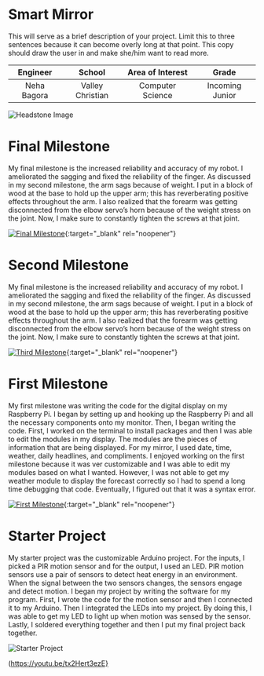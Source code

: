 ﻿# Smart Mirror
This will serve as a brief description of your project. Limit this to three sentences because it can become overly long at that point. This copy should draw the user in and make she/him want to read more.

| **Engineer** | **School** | **Area of Interest** | **Grade** |
|:--:|:--:|:--:|:--:|
| Neha Bagora | Valley Christian | Computer Science | Incoming Junior

![Headstone Image](https://lh3.googleusercontent.com/pw/AM-JKLVhfWUkYnY63QKiZtAlQ5-SmKaugMQ_xynCi_dRmvM1xhg7pAZSUPIrtBHQSZGd_4k_fMs7Hkx7YfdWz4HLU4zq6Hkkh-_SK7rvXdAesULPBPTpmnHBBeJYQXvtN5X8iNQ56NSpEL0Z9RLNb_RQUOXn=w1448-h1446-no?authuser=0)
  
# Final Milestone
My final milestone is the increased reliability and accuracy of my robot. I ameliorated the sagging and fixed the reliability of the finger. As discussed in my second milestone, the arm sags because of weight. I put in a block of wood at the base to hold up the upper arm; this has reverberating positive effects throughout the arm. I also realized that the forearm was getting disconnected from the elbow servo’s horn because of the weight stress on the joint. Now, I make sure to constantly tighten the screws at that joint. 

[![Final Milestone](https://res.cloudinary.com/marcomontalbano/image/upload/v1612573869/video_to_markdown/images/youtube--F7M7imOVGug-c05b58ac6eb4c4700831b2b3070cd403.jpg )](https://www.youtube.com/watch?v=F7M7imOVGug&feature=emb_logo "Final Milestone"){:target="_blank" rel="noopener"}

# Second Milestone
My final milestone is the increased reliability and accuracy of my robot. I ameliorated the sagging and fixed the reliability of the finger. As discussed in my second milestone, the arm sags because of weight. I put in a block of wood at the base to hold up the upper arm; this has reverberating positive effects throughout the arm. I also realized that the forearm was getting disconnected from the elbow servo’s horn because of the weight stress on the joint. Now, I make sure to constantly tighten the screws at that joint.

[![Third Milestone](https://res.cloudinary.com/marcomontalbano/image/upload/v1612574014/video_to_markdown/images/youtube--y3VAmNlER5Y-c05b58ac6eb4c4700831b2b3070cd403.jpg)](https://www.youtube.com/watch?v=y3VAmNlER5Y&feature=emb_logo "Second Milestone"){:target="_blank" rel="noopener"}
# First Milestone
  

My first milestone was writing the code for the digital display on my Raspberry Pi. I began by setting up and hooking up the Raspberry Pi and all the necessary components onto my monitor. Then, I began writing the code. First, I worked on the terminal to install packages and then I was able to edit the modules in my display. The modules are the pieces of information that are being displayed. For my mirror, I used date, time, weather, daily headlines, and compliments. I enjoyed working on the first milestone because it was ver customizable and I was able to edit my modules based on what I wanted. However, I was not able to get my weather module to display the forecast correctly so I had to spend a long time debugging that code. Eventually, I figured out that it was a syntax error.


[![First Milestone](https://i3.ytimg.com/vi/aA95zK1T5yw/maxresdefault.jpg)](https://youtu.be/aA95zK1T5yw){:target="_blank" rel="noopener"}

# Starter Project
  

My starter project was the customizable Arduino project. For the inputs, I picked a PIR motion sensor and for the output, I used an LED. PIR motion sensors use a pair of sensors to detect heat energy in an environment. When the signal between the two sensors changes, the sensors engage and detect motion. I began my project by writing the software for my program. First, I wrote the code for the motion sensor and then I connected it to my Arduino. Then I integrated the LEDs into my project. By doing this, I was able to get my LED to light up when motion was sensed by the sensor. Lastly, I soldered everything together and then I put my final project back together.

![Starter Project](https://i3.ytimg.com/vi/tx2Hert3ezE/maxresdefault.jpg)

(https://youtu.be/tx2Hert3ezE}
